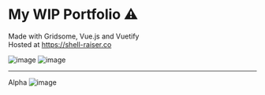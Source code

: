 # My WIP Portfolio ⚠️

Made with Gridsome, Vue.js and Vuetify <br>
Hosted at https://shell-raiser.co

![image](https://user-images.githubusercontent.com/78999739/229794690-47d7b321-9ae9-458d-8722-d72bf3fd8eed.png)
![image](https://user-images.githubusercontent.com/78999739/229794965-abfbe774-9940-4141-a358-597fdcdb3784.png)



----
Alpha
![image](https://user-images.githubusercontent.com/78999739/199546109-db111597-5c67-498c-96ad-67a29bc3b5b1.png)
